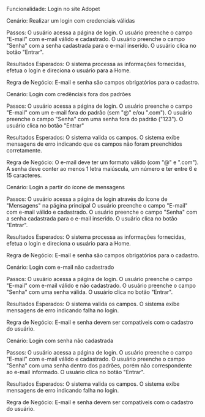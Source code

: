 Funcionalidade: Login no site Adopet

Cenário: Realizar um login com credenciais válidas

Passos:
O usuário acessa a página de login.
O usuário preenche o campo "E-mail" com e-mail válido e cadastrado.
O usuário preenche o campo "Senha" com a senha cadastrada para o e-mail inserido.
O usuário clica no botão "Entrar".

Resultados Esperados:
O sistema processa as informações fornecidas, efetua o login e direciona o usuário para a Home.

Regra de Negócio:
E-mail e senha são campos obrigatórios para o cadastro.


Cenário: Login com credênciais fora dos padrões

Passos:
O usuário acessa a página de login.
O usuário preenche o campo "E-mail" com um e-mail fora do padrão (sem "@" e/ou ".com").
O usuário preenche o campo "Senha" com uma senha fora do padrão ("123").
O usuário clica no botão "Entrar"

Resultados Esperados:
O sistema valida os campos.
O sistema exibe mensagens de erro indicando que os campos não foram preenchidos corretamente.

Regra de Negócio:
O e-mail deve ter um formato válido (com "@" e ".com").
A senha deve conter ao menos 1 letra maiúscula, um número e ter entre 6 e 15 caracteres.


Cenário: Login a partir do ícone de mensagens

Passos: O usuário acessa a página de login através do ícone de "Mensagens" na página principal
O usuário preenche o campo "E-mail" com e-mail válido e cadastrado.
O usuário preenche o campo "Senha" com a senha cadastrada para o e-mail inserido.
O usuário clica no botão "Entrar".

Resultados Esperados:
O sistema processa as informações fornecidas, efetua o login e direciona o usuário para a Home.

Regra de Negócio:
E-mail e senha são campos obrigatórios para o cadastro.


Cenário: Login com e-mail não cadastrado

Passos:
O usuário acessa a página de login.
O usuário preenche o campo "E-mail" com e-mail válido e não cadastrado.
O usuário preenche o campo "Senha" com uma senha válida.
O usuário clica no botão "Entrar".

Resultados Esperados:
O sistema valida os campos.
O sistema exibe mensagens de erro indicando falha no login.

Regra de Negócio:
E-mail e senha devem ser compatíveis com o cadastro do usuário.

Cenário: Login com senha não cadastrada

Passos:
O usuário acessa a página de login.
O usuário preenche o campo "E-mail" com e-mail válido e cadastrado.
O usuário preenche o campo "Senha" com uma senha dentro dos padrões, porém não correspondente ao e-mail informado.
O usuário clica no botão "Entrar".

Resultados Esperados:
O sistema valida os campos.
O sistema exibe mensagens de erro indicando falha no login.

Regra de Negócio:
E-mail e senha devem ser compatíveis com o cadastro do usuário.